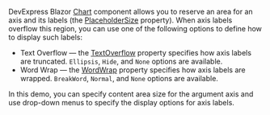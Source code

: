 DevExpress Blazor [Chart](https://docs.devexpress.com/Blazor/DevExpress.Blazor.DxChart-1) component allows you to reserve an area for an axis and its labels (the [PlaceholderSize](https://docs.devexpress.com/Blazor/DevExpress.Blazor.DxChartAxis-1.PlaceholderSize) property). When axis labels overflow this region, you can use one of the following options to define how to display such labels:

* Text Overflow — the [TextOverflow](https://docs.devexpress.com/Blazor/DevExpress.Blazor.DxChartAxisLabel.TextOverflow) property specifies how axis labels are truncated. `Ellipsis`, `Hide`, and `None` options are available.
* Word Wrap — the [WordWrap](https://docs.devexpress.com/Blazor/DevExpress.Blazor.DxChartAxisLabel.WordWrap) property specifies how axis labels are wrapped. `BreakWord`, `Normal`, and `None` options are available.

In this demo, you can specify content area size for the argument axis and use drop-down menus to specify the display options for axis labels.

